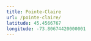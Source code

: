 ```yaml
---
title: Pointe-Claire
url: /pointe-claire/
latitude: 45.4566767
longitude: -73.80674420000001
---
```

